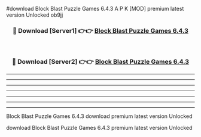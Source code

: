 #download Block Blast Puzzle Games 6.4.3 A P K [MOD] premium latest version Unlocked ob9jj 



<div align="center">
<h3>🔴 Download [Server1] 👉👉 <a href="https://apkdownload1.web.app/">Block Blast Puzzle Games 6.4.3</a></h3><br>

<h3>🔴 Download [Server2] 👉👉 <a href="https://apkdownload1.web.app/">Block Blast Puzzle Games 6.4.3</a></h3>
</div>





----------------------------------------------------------

----------------------------------------------------------

----------------------------------------------------------

----------------------------------------------------------

----------------------------------------------------------

----------------------------------------------------------

----------------------------------------------------------

Block Blast Puzzle Games 6.4.3 download premium latest version Unlocked

download Block Blast Puzzle Games 6.4.3 premium latest version Unlocked
